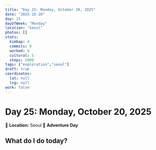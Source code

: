 ```yaml
---
title: "Day 25: Monday, October 20, 2025"
date: "2025-10-20"
day: 25
dayOfWeek: "Monday"
location: "Seoul"
photos: []
stats:
  kimbap: 4
  commits: 0
  worked: 6
  cultural: 5
  steps: 5000
tags: ["exploration","seoul"]
draft: true
coordinates:
  lat: null
  lng: null
work: false
---
```

# Day 25: Monday, October 20, 2025

📍 **Location:** Seoul
🎒 **Adventure Day**

## What do I do today?


